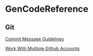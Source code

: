 # GenCodeReference




## Git
[Commit Message Guidelines](git/commit-message-guidelines.md)

[Work With Multiple Github Accounts](git/work-with-multiple-github-accounts.md)
